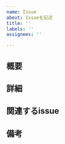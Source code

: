 ```yaml
---
name: Issue
about: Issueを記述
title: ''
labels: ''
assignees: ''

---
```


## 概要

## 詳細

## 関連するissue

## 備考
